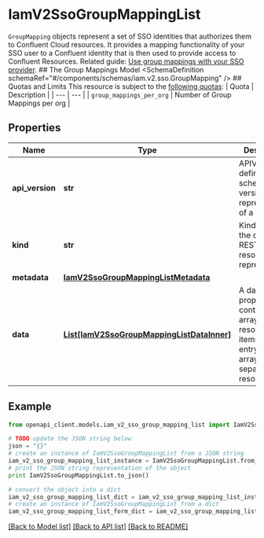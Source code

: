 # IamV2SsoGroupMappingList

`GroupMapping` objects represent a set of SSO identities that authorizes them to Confluent Cloud resources.  It provides a mapping functionality of your SSO user to a Confluent identity that is then used to provide access to Confluent Resources.   Related guide: [Use group mappings with your SSO provider](https://docs.confluent.io/cloud/current/access-management/authenticate/oauth/identity-pools.html).  ## The Group Mappings Model <SchemaDefinition schemaRef=\"#/components/schemas/iam.v2.sso.GroupMapping\" />  ## Quotas and Limits This resource is subject to the [following quotas](https://docs.confluent.io/cloud/current/quotas/overview.html):  | Quota | Description | | --- | --- | | `group_mappings_per_org` | Number of Group Mappings per org |

## Properties
Name | Type | Description | Notes
------------ | ------------- | ------------- | -------------
**api_version** | **str** | APIVersion defines the schema version of this representation of a resource. | [readonly] 
**kind** | **str** | Kind defines the object this REST resource represents. | [readonly] 
**metadata** | [**IamV2SsoGroupMappingListMetadata**](IamV2SsoGroupMappingListMetadata.md) |  | 
**data** | [**List[IamV2SsoGroupMappingListDataInner]**](IamV2SsoGroupMappingListDataInner.md) | A data property that contains an array of resource items. Each entry in the array is a separate resource. | 

## Example

```python
from openapi_client.models.iam_v2_sso_group_mapping_list import IamV2SsoGroupMappingList

# TODO update the JSON string below
json = "{}"
# create an instance of IamV2SsoGroupMappingList from a JSON string
iam_v2_sso_group_mapping_list_instance = IamV2SsoGroupMappingList.from_json(json)
# print the JSON string representation of the object
print IamV2SsoGroupMappingList.to_json()

# convert the object into a dict
iam_v2_sso_group_mapping_list_dict = iam_v2_sso_group_mapping_list_instance.to_dict()
# create an instance of IamV2SsoGroupMappingList from a dict
iam_v2_sso_group_mapping_list_form_dict = iam_v2_sso_group_mapping_list.from_dict(iam_v2_sso_group_mapping_list_dict)
```
[[Back to Model list]](../ccloud/README.md#documentation-for-models) [[Back to API list]](../ccloud/README.md#documentation-for-api-endpoints) [[Back to README]](../ccloud/README.md)


